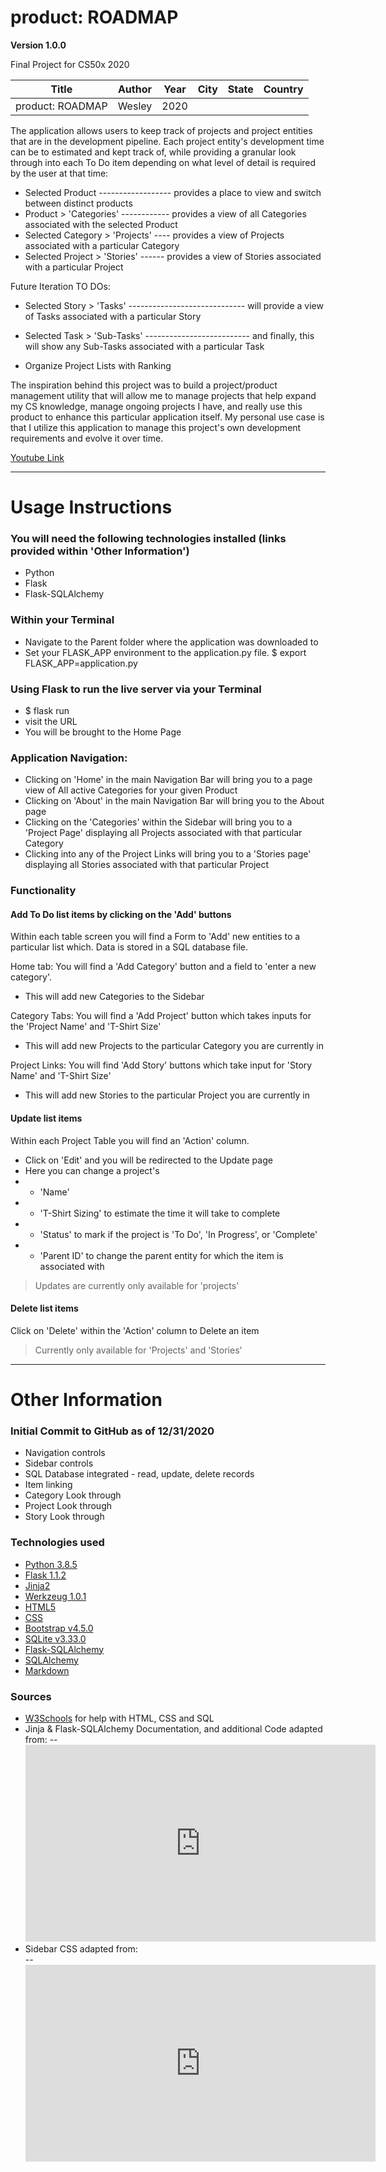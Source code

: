 # product: ROADMAP

**Version 1.0.0**

Final Project for CS50x 2020

| Title            | Author                |    Year   |    City     |      State      |        Country      |
| ---------------- | :-------------------: | :-------: | :---------: | :-------------: | :-----------------: |
| product: ROADMAP | Wesley  |    2020   |   |    |       |


The application allows users to keep track of projects and project entities that are in the development pipeline. Each project entity's development time can be to estimated and kept track of, while providing a granular look through into each To Do item depending on what level of detail is required by the user at that time:


* Selected Product ------------------ provides a place to view and switch between distinct products
* Product > 'Categories' ------------ provides a view of all Categories associated with the selected Product
* Selected Category > 'Projects' ---- provides a view of Projects associated with a particular Category
* Selected Project > 'Stories' ------ provides a view of Stories associated with a particular Project


Future Iteration TO DOs:

* Selected Story > 'Tasks' ----------------------------- will provide a view of Tasks associated with a particular Story  
* Selected Task > 'Sub-Tasks' -------------------------- and finally, this will show any Sub-Tasks associated with a particular Task

* Organize Project Lists with Ranking


The inspiration behind this project was to build a project/product management utility that will allow me to manage projects that help expand my CS knowledge, manage ongoing projects I have, and really use this product to enhance this particular application itself. My personal use case is that I utilize this application to manage this project's own development requirements and evolve it over time.

[Youtube Link](https://youtu.be/4PTz1-XBs6c)

---

Usage Instructions
==================
### You will need the following technologies installed (links provided within 'Other Information')
* Python
* Flask
* Flask-SQLAlchemy

### Within your Terminal
- Navigate to the Parent folder where the application was downloaded to
- Set your FLASK_APP environment to the application.py file.
$ export FLASK_APP=application.py

### Using Flask to run the live server via your Terminal
- $ flask run
- visit the URL
- You will be brought to the Home Page

### Application Navigation:
- Clicking on 'Home' in the main Navigation Bar will  bring you to a page view of All active Categories for your given Product
- Clicking on 'About' in the main Navigation Bar will bring you to the About page
- Clicking on the 'Categories' within the Sidebar will bring you to a 'Project Page' displaying all Projects associated with that particular Category
- Clicking into any of the Project Links will bring you to a 'Stories page' displaying all Stories associated with that particular Project

### Functionality
#### Add To Do list items by clicking on the 'Add' buttons
Within each table screen you will find a Form to 'Add' new entities to a particular list which. Data is stored in a SQL database file.

Home tab: You will find a 'Add Category' button and a field to 'enter a new category'.
- This will add new Categories to the Sidebar

Category Tabs: You will find a 'Add Project' button which takes inputs for the 'Project Name' and 'T-Shirt Size'
- This will add new Projects to the particular Category you are currently in

Project Links: You will find 'Add Story' buttons which take input for 'Story Name' and 'T-Shirt Size'
- This will add new Stories to the particular Project you are currently in

#### Update list items
Within each Project Table you will find an 'Action' column.
- Click on 'Edit' and you will be redirected to the Update page
- Here you can change a project's
- - 'Name'
- - 'T-Shirt Sizing' to estimate the time it will take to complete
- - 'Status' to mark if the project is 'To Do', 'In Progress', or 'Complete'
- - 'Parent ID' to change the parent entity for which the item is associated with

>Updates are currently only available for 'projects'

#### Delete list items
Click on 'Delete' within the 'Action' column to Delete an item
>Currently only available for 'Projects' and 'Stories'

---

Other Information
================
### Initial Commit to GitHub as of 12/31/2020
- Navigation controls
- Sidebar controls
- SQL Database integrated - read, update, delete records
- Item linking
- Category Look through
- Project Look through
- Story Look through

### Technologies used
- [Python 3.8.5](https://pypi.org)
- [Flask 1.1.2](https://flask.palletsprojects.com/en/1.1.x/#user-s-guide)
- [Jinja2](https://jinja2docs.readthedocs.io/en/stable/intro.html#installation)
- [Werkzeug 1.0.1](https://werkzeug.palletsprojects.com/en/1.0.x/)
- [HTML5](https://html.com/html5/)
- [CSS](https://www.w3.org/TR/CSS/#css)
- [Bootstrap v4.5.0](https://getbootstrap.com/)
- [SQLite v3.33.0](https://sqlite.org/index.html)
- [Flask-SQLAlchemy](https://flask-sqlalchemy.palletsprojects.com/en/2.x/)
- [SQLAlchemy](https://www.sqlalchemy.org)
- [Markdown](https://www.markdownguide.org)

### Sources
- [W3Schools](https://www.w3schools.com) for help with HTML, CSS and SQL
- Jinja & Flask-SQLAlchemy Documentation, and additional Code adapted from:
-- <iframe width="560" height="315" src="https://www.youtube.com/embed/hbDRTZarMUw" frameborder="0" allow="accelerometer; autoplay; clipboard-write; encrypted-media; gyroscope; picture-in-picture" allowfullscreen></iframe>
- Sidebar CSS adapted from:  
-- <iframe width="560" height="315" src="https://www.youtube.com/embed/M-pil5oHw0w" frameborder="0" allow="accelerometer; autoplay; clipboard-write; encrypted-media; gyroscope; picture-in-picture" allowfullscreen></iframe>
